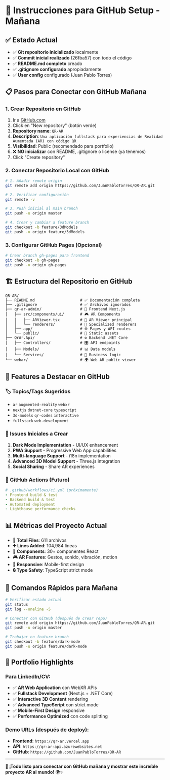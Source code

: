 # 🚀 Instrucciones para GitHub Setup - Mañana

## ✅ Estado Actual
- ✅ **Git repositorio inicializado** localmente
- ✅ **Commit inicial realizado** (26fba57) con todo el código
- ✅ **README.md completo** creado
- ✅ **.gitignore configurado** apropiadamente
- ✅ **User config** configurado (Juan Pablo Torres)

## 📋 Pasos para Conectar con GitHub Mañana

### **1. Crear Repositorio en GitHub**
1. Ir a [GitHub.com](https://github.com)
2. Click en "New repository" (botón verde)
3. **Repository name**: `QR-AR`
4. **Description**: `Una aplicación fullstack para experiencias de Realidad Aumentada (AR) con código QR`
5. **Visibilidad**: Public (recomendado para portfolio)
6. ❌ **NO inicializar** con README, .gitignore o license (ya tenemos)
7. Click "Create repository"

### **2. Conectar Repositorio Local con GitHub**
```bash
# 1. Añadir remote origin
git remote add origin https://github.com/JuanPabloTorres/QR-AR.git

# 2. Verificar configuración
git remote -v

# 3. Push inicial al main branch
git push -u origin master

# 4. Crear y cambiar a feature branch
git checkout -b feature/3dModels
git push -u origin feature/3dModels
```

### **3. Configurar GitHub Pages (Opcional)**
```bash
# Crear branch gh-pages para frontend
git checkout -b gh-pages
git push -u origin gh-pages
```

## 🏗️ **Estructura del Repositorio en GitHub**

```
QR-AR/
├── README.md                    # ✅ Documentación completa
├── .gitignore                   # ✅ Archivos ignorados
├── qr-ar-admin/                 # 🎯 Frontend Next.js
│   ├── src/components/ui/       # 🎮 AR Components
│   │   ├── ARViewer.tsx         # 🚀 AR Viewer principal
│   │   └── renderers/           # 🎨 Specialized renderers
│   ├── app/                     # 🌐 Pages y API routes
│   └── public/                  # 📁 Static assets
├── QrAr.Api/                    # ⚙️ Backend .NET Core
│   ├── Controllers/             # 🎛️ API endpoints
│   ├── Models/                  # 📊 Data models
│   └── Services/                # 🔧 Business logic
└── webar/                       # 🌍 Web AR public viewer
```

## 🎯 **Features a Destacar en GitHub**

### **🏷️ Topics/Tags Sugeridos**
- `ar` `augmented-reality` `webxr`
- `nextjs` `dotnet-core` `typescript`
- `3d-models` `qr-codes` `interactive`
- `fullstack` `web-development`

### **📝 Issues Iniciales a Crear**
1. **Dark Mode Implementation** - UI/UX enhancement
2. **PWA Support** - Progressive Web App capabilities
3. **Multi-language Support** - i18n implementation
4. **Advanced 3D Model Support** - Three.js integration
5. **Social Sharing** - Share AR experiences

### **🔄 GitHub Actions (Futuro)**
```yaml
# .github/workflows/ci.yml (próximamente)
- Frontend build & test
- Backend build & test
- Automated deployment
- Lighthouse performance checks
```

## 📊 **Métricas del Proyecto Actual**

- **📁 Total Files**: 611 archivos
- **➕ Lines Added**: 104,984 líneas
- **🎯 Components**: 30+ componentes React
- **🎮 AR Features**: Gestos, sonido, vibración, motion
- **📱 Responsive**: Mobile-first design
- **🔒 Type Safety**: TypeScript strict mode

## 🚀 **Comandos Rápidos para Mañana**

```bash
# Verificar estado actual
git status
git log --oneline -5

# Conectar con GitHub (después de crear repo)
git remote add origin https://github.com/JuanPabloTorres/QR-AR.git
git push -u origin master

# Trabajar en feature branch
git checkout -b feature/dark-mode
git push -u origin feature/dark-mode
```

## 🌟 **Portfolio Highlights**

### **Para LinkedIn/CV:**
- ✅ **AR Web Application** con WebXR APIs
- ✅ **Fullstack Development** (Next.js + .NET Core)
- ✅ **Interactive 3D Content** rendering
- ✅ **Advanced TypeScript** con strict mode
- ✅ **Mobile-First Design** responsive
- ✅ **Performance Optimized** con code splitting

### **Demo URLs (después de deploy):**
- **Frontend**: `https://qr-ar.vercel.app`
- **API**: `https://qr-ar-api.azurewebsites.net`
- **GitHub**: `https://github.com/JuanPabloTorres/QR-AR`

---

**🎯 ¡Todo listo para conectar con GitHub mañana y mostrar este increíble proyecto AR al mundo!** 🌍✨